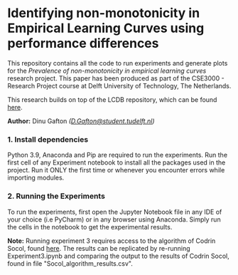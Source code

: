 # Identifying non-monotonicity in Empirical Learning Curves using performance differences

This repository contains all the code to run experiments and generate plots for the *Prevalence of non-monotonicity in empirical learning curves* research project. This paper has been produced as part of the CSE3000 - Research Project course at Delft University of Technology, The Netherlands.

This research builds on top of the LCDB repository, which can be found [here](https://github.com/fmohr/lcdb).


**Author:** Dinu Gafton *(D.Gafton@student.tudelft.nl)*

### 1. Install dependencies
Python 3.9, Anaconda and Pip are required to run the experiments. Run the first cell of any Experiment notebook to install all the packages used in the project. Run it ONLY the first time or whenever you encounter errors while importing modules.


### 2. Running the Experiments
To run the experiments, first open the Jupyter Notebook file in any IDE of your choice (i.e PyCharm) or in any browser using Anaconda. Simply run the cells in the notebook to get the experimental results.

**Note:** Running experiment 3 requires access to the algorithm of Codrin Socol, found [here](https://github.com/CodrinSocol/cse3000-research-project). The results can be replicated by re-running Experiment3.ipynb and comparing the output to the results of Codrin Socol, found in file "Socol_algorithm_results.csv". 